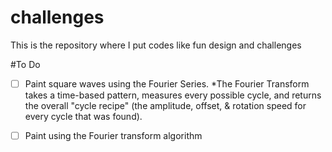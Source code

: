# challenges
 This is the repository where I put codes like fun design and challenges



#To Do
- [ ] Paint square waves using the Fourier Series.
*The Fourier Transform takes a time-based pattern, measures every possible cycle, and returns the overall "cycle recipe" (the amplitude, offset, & rotation speed for every cycle that was found).

- [ ] Paint using the Fourier transform algorithm
 

